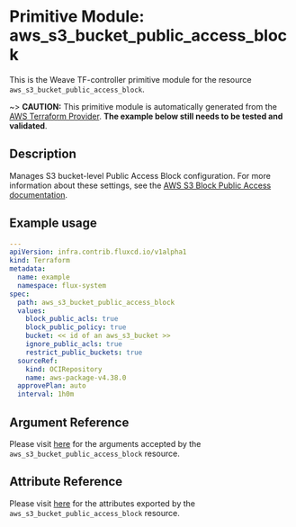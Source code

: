 
# Primitive Module: aws_s3_bucket_public_access_block

This is the Weave TF-controller primitive module for the resource `aws_s3_bucket_public_access_block`.

~> **CAUTION:** This primitive module is automatically generated from the [AWS Terraform Provider](https://registry.terraform.io/providers/hashicorp/aws/latest/docs/resources/s3_bucket_public_access_block). **The example below still needs to be tested and validated**.

## Description

Manages S3 bucket-level Public Access Block configuration. For more information about these settings, see the [AWS S3 Block Public Access documentation](https://docs.aws.amazon.com/AmazonS3/latest/dev/access-control-block-public-access.html).

## Example usage

```yaml
---
apiVersion: infra.contrib.fluxcd.io/v1alpha1
kind: Terraform
metadata:
  name: example
  namespace: flux-system
spec:
  path: aws_s3_bucket_public_access_block
  values:
    block_public_acls: true
    block_public_policy: true
    bucket: << id of an aws_s3_bucket >>
    ignore_public_acls: true
    restrict_public_buckets: true
  sourceRef:
    kind: OCIRepository
    name: aws-package-v4.38.0
  approvePlan: auto
  interval: 1h0m
```

## Argument Reference

Please visit [here](https://registry.terraform.io/providers/hashicorp/aws/latest/docs/resources/s3_bucket_public_access_block#argument-reference) for the arguments accepted by the `aws_s3_bucket_public_access_block` resource.

## Attribute Reference

Please visit [here](https://registry.terraform.io/providers/hashicorp/aws/latest/docs/resources/s3_bucket_public_access_block#attributes-reference) for the attributes exported by the `aws_s3_bucket_public_access_block` resource.
